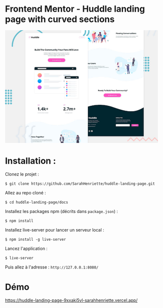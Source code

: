 # Frontend Mentor - Huddle landing page with curved sections

![Header/intro section for the Huddle landing page with curved sections](./../design/desktop-preview.jpg)


# Installation : 
Clonez le projet :
```
$ git clone https://github.com/SarahHenriette/huddle-landing-page.git
```

Allez au repo cloné :
```
$ cd huddle-landing-page/docs
```

Installez les packages npm (décrits dans `package.json`) :
```
$ npm install
```

Installez live-server pour lancer un serveur local :
```
$ npm install -g live-server
```

Lancez l'application :
```
$ live-server
```

Puis allez à l'adresse : `http://127.0.0.1:8080/`

# Démo 
https://huddle-landing-page-9xxaki5vl-sarahhenriette.vercel.app/